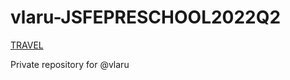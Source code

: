 # vlaru-JSFEPRESCHOOL2022Q2
[TRAVEL](https://VlaRu.github.io/travel)

Private repository for @vlaru
